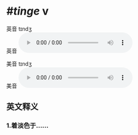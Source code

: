 # ***\#tinge*** v
英音 tɪndʒ  
英音
<audio src="./media/tinge1_AAC.aac" controls="controls"></audio>

美音 tɪndʒ  
美音
<audio src="./media/tinge2_AAC.aac" controls="controls"></audio>



  

英文释义
---
### 1.**着淡色于……**  


